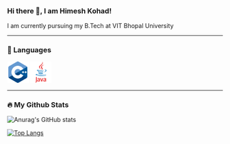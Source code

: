 ### Hi there 👋, I am Himesh Kohad!

I am currently pursuing my B.Tech at VIT Bhopal University

---

### :book: Languages

<img src="https://github.com/devicons/devicon/blob/master/icons/cplusplus/cplusplus-original.svg" alt="Cplusplus logo"  width="50" height ="50" /> <img src="https://github.com/devicons/devicon/blob/master/icons/java/java-original-wordmark.svg" alt="Cplusplus logo"  width="50" height ="50" />

---

### :fire: My Github Stats 
![Anurag's GitHub stats](https://github-readme-stats.vercel.app/api?username=HimeshKohad&show_icons=true&theme=radical)

[![Top Langs](https://github-readme-stats.vercel.app/api/top-langs/?username=HimeshKohad&layout=compact)](https://github.com/anuraghazra/github-readme-stats)





